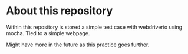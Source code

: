 # About this repository
Within this repository is stored a simple test case with webdriverio using mocha.
Tied to a simple webpage.

Might have more in the future as this practice goes further.
